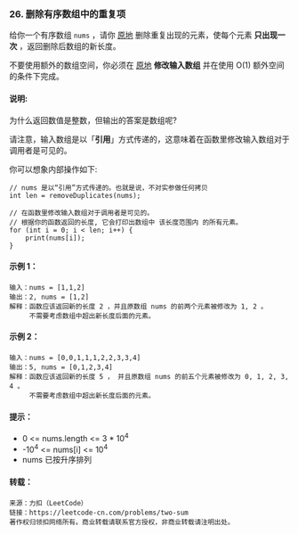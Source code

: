 ### 26. 删除有序数组中的重复项

给你一个有序数组 `nums` ，请你 [原地](https://baike.baidu.com/item/原地算法 "原地") 删除重复出现的元素，使每个元素 **只出现一次** ，返回删除后数组的新长度。

不要使用额外的数组空间，你必须在 [原地](https://baike.baidu.com/item/原地算法 "原地") **修改输入数组** 并在使用 O(1) 额外空间的条件下完成。

#### 说明:

为什么返回数值是整数，但输出的答案是数组呢?

请注意，输入数组是以「**引用**」方式传递的，这意味着在函数里修改输入数组对于调用者是可见的。

你可以想象内部操作如下:

    // nums 是以“引用”方式传递的。也就是说，不对实参做任何拷贝
    int len = removeDuplicates(nums);
    
    // 在函数里修改输入数组对于调用者是可见的。 
    // 根据你的函数返回的长度, 它会打印出数组中 该长度范围内 的所有元素。 
    for (int i = 0; i < len; i++) { 
        print(nums[i]); 
    }

#### 示例 1：

    输入：nums = [1,1,2]
    输出：2, nums = [1,2]
    解释：函数应该返回新的长度 2 ，并且原数组 nums 的前两个元素被修改为 1, 2 。
         不需要考虑数组中超出新长度后面的元素。 

#### 示例 2：

    输入：nums = [0,0,1,1,1,2,2,3,3,4]
    输出：5, nums = [0,1,2,3,4]
    解释：函数应该返回新的长度 5 ， 并且原数组 nums 的前五个元素被修改为 0, 1, 2, 3, 4 。
         不需要考虑数组中超出新长度后面的元素。

#### 提示：

- 0 <= nums.length <= 3 * 10<sup>4</sup>
- -10<sup>4</sup> <= nums[i] <= 10<sup>4</sup>
- nums 已按升序排列

#### 转载：

    来源：力扣（LeetCode） 
    链接：https://leetcode-cn.com/problems/two-sum
    著作权归领扣网络所有。商业转载请联系官方授权，非商业转载请注明出处。